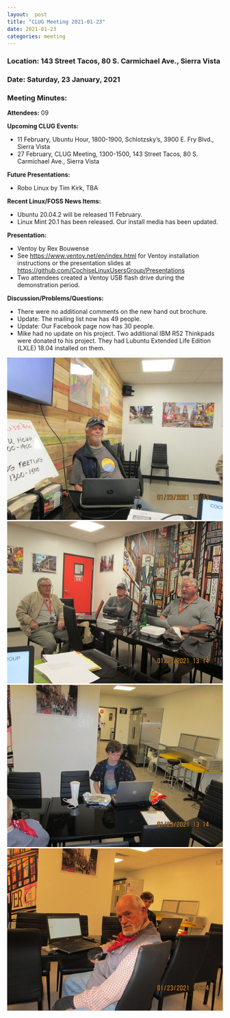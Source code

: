```yaml
---
layout:  post
title: "CLUG Meeting 2021-01-23"
date: 2021-01-23
categories: meeting
---
```


### Location: 143 Street Tacos, 80 S. Carmichael Ave., Sierra Vista

### Date: Saturday, 23 January, 2021

### Meeting Minutes:

**Attendees:** 09

**Upcoming CLUG Events:**
 * 11 February, Ubuntu Hour, 1800-1900, Schlotzsky’s, 3900 E. Fry Blvd., Sierra Vista 
 * 27 February, CLUG Meeting, 1300-1500, 143 Street Tacos, 80 S. Carmichael Ave., Sierra Vista

**Future Presentations:**
 * Robo Linux by Tim Kirk, TBA

**Recent Linux/FOSS News Items:** 
 * Ubuntu 20.04.2 will be released 11 February.
 * Linux Mint 20.1 has been released.  Our install media has been updated.

**Presentation:**  
 * Ventoy by Rex Bouwense
 * See https://www.ventoy.net/en/index.html for Ventoy installation instructions or the presentation slides at 
 https://github.com/CochiseLinuxUsersGroup/Presentations
 * Two attendees created a Ventoy USB flash drive during the demonstration period.

**Discussion/Problems/Questions:**
 * There were no additional comments on the new hand out brochure.
 * Update:  The mailing list now has 49 people.
 * Update:  Our Facebook page now has 30 people.
 * Mike had no update on his project.  Two additional IBM R52 Thinkpads were donated to his project.  They had Lubuntu Extended Life Edition (LXLE) 18.04 installed on them.

![alt text](https://raw.githubusercontent.com/CochiseLinuxUsersGroup/CochiseLinuxUsersGroup.github.io/master/images/rsz_clug_mtg_23-01-21_1.jpg)
![alt text](https://raw.githubusercontent.com/CochiseLinuxUsersGroup/CochiseLinuxUsersGroup.github.io/master/images/rsz_clug_mtg_23-01-21_2.jpg)
![alt text](https://raw.githubusercontent.com/CochiseLinuxUsersGroup/CochiseLinuxUsersGroup.github.io/master/images/rsz_clug_mtg_23-01-21_3.jpg)
![alt text](https://raw.githubusercontent.com/CochiseLinuxUsersGroup/CochiseLinuxUsersGroup.github.io/master/images/rsz_clug_mtg_23-01-23_4.jpg)
